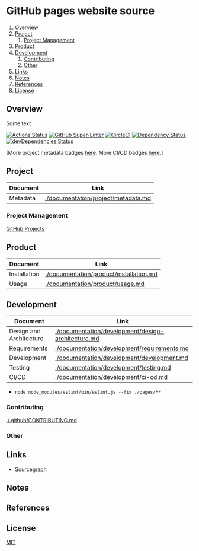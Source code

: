 # GitHub pages website source

1. [Overview](#overview)
2. [Project](#project)
   1. [Project Management](#project-management)
3. [Product](#product)
4. [Development](#development)
   1. [Contributing](#contributing)
   2. [Other](#other)
5. [Links](#links)
6. [Notes](#notes)
7. [References](#references)
8. [License](#license)

## Overview

Some text

[![Actions Status](https://github.com/manastalukdar/manastalukdar.github.io/workflows/build-deploy/badge.svg)](https://github.com/manastalukdar/manastalukdar.github.io/actions)
[![GitHub Super-Linter](https://github.com/manastalukdar/manastalukdar.github.io/workflows/Lint%20Code%20Base/badge.svg)](https://github.com/marketplace/actions/super-linter)
[![CircleCI](https://circleci.com/gh/manastalukdar/manastalukdar.github.io/tree/source.svg?style=svg)](https://circleci.com/gh/manastalukdar/manastalukdar.github.io/tree/source)
[![Dependency Status](https://david-dm.org/manastalukdar/manastalukdar.github.io.svg?path=website)](https://david-dm.org/manastalukdar/manastalukdar.github.io?path=website)
[![devDependencies Status](https://david-dm.org/manastalukdar/manastalukdar.github.io/dev-status.svg?path=website)](https://david-dm.org/manastalukdar/manastalukdar.github.io?path=website&type=dev)

[More project metadata badges [here](./documentation/project/metadata.md). More CI/CD badges [here](./documentation/development/ci-cd.md#current-status).]

## Project

| Document | Link                                                                       |
| -------- | -------------------------------------------------------------------------- |
| Metadata | [./documentation/project/metadata.md](./documentation/project/metadata.md) |

### Project Management

[GitHub Projects](https://github.com/manastalukdar/manastalukdar.github.io/projects)

## Product

| Document     | Link                                                                               |
| ------------ | ---------------------------------------------------------------------------------- |
| Installation | [./documentation/product/installation.md](./documentation/product/installation.md) |
| Usage        | [./documentation/product/usage.md](./documentation/product/usage.md)               |

## Development

| Document                | Link                                                                                                     |
| ----------------------- | -------------------------------------------------------------------------------------------------------- |
| Design and Architecture | [./documentation/development/design-architecture.md](./documentation/development/design-architecture.md) |
| Requirements            | [./documentation/development/requirements.md](./documentation/development/requirements.md)               |
| Development             | [./documentation/development/development.md](./documentation/development/development.md)                 |
| Testing                 | [./documentation/development/testing.md](./documentation/development/testing.md)                         |
| CI/CD                   | [./documentation/development/ci-cd.md](./documentation/development/ci-cd.md)                             |

- `node node_modules/eslint/bin/eslint.js --fix ./pages/**`

### Contributing

[./.github/CONTRIBUTING.md](./.github/CONTRIBUTING.md)

### Other

## Links

- [Sourcegraph](https://sourcegraph.com/github.com/manastalukdar/manastalukdar.github.io/)

## Notes

## References

## License

[MIT](https://github.com/manastalukdar/manastalukdar.github.io/blob/master/LICENSE)
